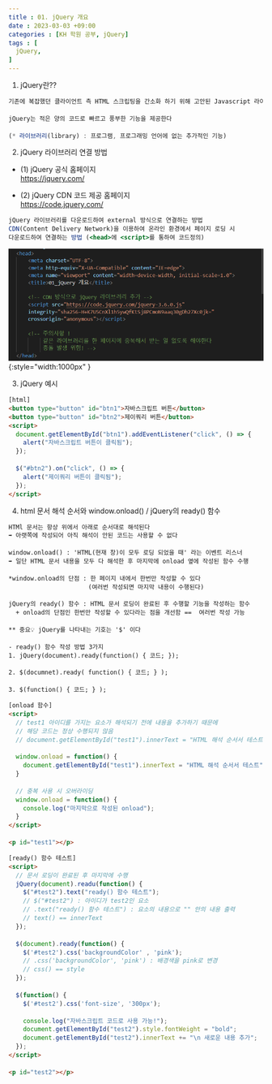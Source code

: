 ```yaml
---
title : 01. jQuery 개요
date : 2023-03-03 +09:00
categories : [KH 학원 공부, jQuery]
tags : [
  jQuery,
]
---
```

<!-- ![](/assets/img/jQuery/aaaa.png){:style="border:1px solid #eaeaea; border-radius: 7px; padding: 0px;" } -->
<!-- ![](/assets/img/jQuery/11-1.png){:style="width:1000px" } -->

1) jQuery란??

```jsx
기존에 복잡했던 클라이언트 측 HTML 스크립팅을 간소화 하기 위해 고안된 Javascript 라이브러리

jQuery는 적은 양의 코드로 빠르고 풍부한 기능을 제공한다

(* 라이브러리(library) : 프로그램, 프로그래밍 언어에 없는 추가적인 기능)
```

2) jQuery 라이브러리 연결 방법

- (1) jQuery 공식 홈페이지    
  <a href="https://jquery.com/" target="_blank">https://jquery.com/</a>

- (2) jQuery CDN 코드 제공 홈페이지    
  <a href="https://code.jquery.com/" target="_blank">https://code.jquery.com/</a>

```jsx
jQuery 라이브러리를 다운로드하여 external 방식으로 연결하는 방법
CDN(Content Delivery Network)을 이용하여 온라인 환경에서 페이지 로딩 시
다운로드하여 연결하는 방법 (<head>에 <script>를 통하여 코드정의)
```

![](/assets/img/jQuery/1-1.png){:style="width:1000px" }

3) jQuery 예시

```html
[html]
<button type="button" id="btn1">자바스크립트 버튼</button>
<button type="button" id="btn2">제이쿼리 버튼</button>
<script>
  document.getElementById("btn1").addEventListener("click", () => {
    alert("자바스크립트 버튼이 클릭됨");
  });

  $("#btn2").on("click", () => {
    alert("제이쿼리 버튼이 클릭됨");
  });
</script>
```

4) html 문서 해석 순서와 window.onload() / jQuery의 ready() 함수

```html
HTMl 문서는 항상 위에서 아래로 순서대로 해석된다
➡️ 아랫쪽에 작성되어 아직 해석이 안된 코드는 사용할 수 없다

window.onload() : 'HTML(현재 창)이 모두 로딩 되었을 때' 라는 이벤트 리스너
➡️ 일단 HTML 문서 내용을 모두 다 해석한 후 마지막에 onload 옆에 작성된 함수 수행

*window.onload의 단점 : 한 페이지 내에서 한번만 작성할 수 있다
                      (여러번 작성되면 마지막 내용이 수행된다)

jQuery의 ready() 함수 : HTML 문서 로딩이 완료된 후 수행할 기능을 작성하는 함수
  + onload의 단점인 한번만 작성할 수 있다라는 점을 개선함 ==  여러번 작성 가능

** 중요💡 jQuery를 나타내는 기호는 '$' 이다

- ready() 함수 작성 방법 3가지
1. jQuery(document).ready(function() { 코드; });

2. $(documnet).ready( function() { 코드; } );

3. $(function() { 코드; } );
```

```html
[onload 함수]
<script>
  // test1 아이디를 가지는 요소가 해석되기 전에 내용을 추가하기 때문에
  // 해당 코드는 정상 수행되지 않음
  // document.getElementById("test1").innerText = "HTML 해석 순서서 테스트";
  
  window.onload = function() {
    document.getElementById("test1").innerText = "HTML 해석 순서서 테스트";
  }

  // 중복 사용 시 오버라이딩
  window.onload = function() {
    console.log("마지막으로 작성된 onload");
  }
</script>

<p id="test1"></p>
```

```html
[ready() 함수 테스트]
<script>
  // 문서 로딩이 완료된 후 마지막에 수행
  jQuery(document).readu(function() {
    $("#test2").text("ready() 함수 테스트");
    // $("#test2") : 아이디가 test2인 요소
    // .text("ready() 함수 테스트") : 요소의 내용으로 "" 안의 내용 출력
    // text() == innerText
  });
  
  $(document).ready(function() {
    $('#test2').css('backgroundColor' , 'pink');
    // .css('backgroundColor', 'pink') : 배경색을 pink로 변경
    // css() == style
  });
  
  $(function() {
    $('#test2').css('font-size', '300px');
  
    console.log("자바스크립트 코드로 사용 가능!");
    document.getElementById("test2").style.fontWeight = "bold";
    document.getElementById("test2").innerText += "\n 새로운 내용 추가";
  });
</script>

<p id="test2"></p>
```
